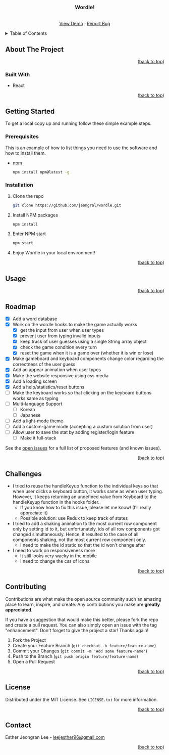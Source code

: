 <a name="readme-top"></a>
<br />
<div align="center">
  <h3 align="center">Wordle!</h3>
  <p align="center">
    <br />
    <a href="https://jeongral.github.io/wordle/">View Demo</a>
    ·
    <a href="https://github.com/jeongral/wordle/issues">Report Bug</a>
  </p>
</div>
<!-- TABLE OF CONTENTS -->
<details>
  <summary>Table of Contents</summary>
  <ol>
    <li>
      <a href="#about-the-project">About The Project</a>
      <ul>
        <li><a href="#built-with">Built With</a></li>
      </ul>
    </li>
    <li>
      <a href="#getting-started">Getting Started</a>
      <ul>
        <li><a href="#prerequisites">Prerequisites</a></li>
        <li><a href="#installation">Installation</a></li>
      </ul>
    </li>
    <li><a href="#usage">Usage</a></li>
    <li><a href="#roadmap">Roadmap</a></li>
    <li><a href="#roadmap">Challenges</a></li>
    <li><a href="#contributing">Contributing</a></li>
    <li><a href="#license">License</a></li>
    <li><a href="#contact">Contact</a></li>
  </ol>
</details>

<!-- ABOUT THE PROJECT -->
## About The Project

<p align="right">(<a href="#readme-top">back to top</a>)</p>

### Built With

* React

<p align="right">(<a href="#readme-top">back to top</a>)</p>

<!-- GETTING STARTED -->
## Getting Started

To get a local copy up and running follow these simple example steps.

### Prerequisites

This is an example of how to list things you need to use the software and how to install them.
* npm
  ```sh
  npm install npm@latest -g
  ```

### Installation

1. Clone the repo
   ```sh
   git clone https://github.com/jeongral/wordle.git
   ```
2. Install NPM packages
   ```sh
   npm install
   ```
3. Enter NPM start
   ```js
   npm start
   ```
4. Enjoy Wordle in your local environment!

<p align="right">(<a href="#readme-top">back to top</a>)</p>

<!-- USAGE -->
## Usage

<p align="right">(<a href="#readme-top">back to top</a>)</p>

<!-- ROADMAP -->
## Roadmap

- [x] Add a word database
- [x] Work on the wordle hooks to make the game actually works
    - [x] get the input from user when user types
    - [x] prevent user from typing invalid inputs
    - [x] keep track of user guesses using a single String array object
    - [x] check the game condition every turn
    - [x] reset the game when it is a game over (whether it is win or lose)
- [x] Make gameboard and keyboard components change color regarding the correctness of the user guess
- [x] Add an appear animation when user types
- [x] Make the website responsive using css media
- [x] Add a loading screen
- [x] Add a help/statistics/reset buttons
- [ ] Make the keyboard works so that clicking on the keyboard buttons works same as typing
- [ ] Multi-language Support
    - [ ] Korean
    - [ ] Japanese
- [ ] Add a light-mode theme
- [ ] Add a custom-game mode (accepting a custom solution from user)
- [ ] Allow user to save the stat by adding register/login feature
    - [ ] Make it full-stack

See the [open issues](https://github.com/jeongral/wordle/issues) for a full list of proposed features (and known issues).

<p align="right">(<a href="#readme-top">back to top</a>)</p>

<!-- CHALLENGE -->
## Challenges

* I tried to reuse the handleKeyup function to the individual keys so that when user clicks a keyboard button, it works same as when user typing. However, it keeps returning an undefined value from Keyboard to the handleKeyup function in the hooks folder.
    * If you know how to fix this issue, please let me know! (I'll really appreciate it)
    * Possible solution: use Redux to keep track of states
* I tried to add a shaking animation to the most current row component only by setting id to it, but unfortunately, ids of all row components got changed simultaneously. Hence, it resulted to the case of all components shaking, not the most current row component only.
    * I need to make the id static so that the id won't change after
* I need to work on responsiveness more
    * It still looks very wacky in the mobile
    * I need to change the css of icons
<p align="right">(<a href="#readme-top">back to top</a>)</p>

<!-- CONTRIBUTING -->
## Contributing

Contributions are what make the open source community such an amazing place to learn, inspire, and create. Any contributions you make are **greatly appreciated**.

If you have a suggestion that would make this better, please fork the repo and create a pull request. You can also simply open an issue with the tag "enhancement".
Don't forget to give the project a star! Thanks again!

1. Fork the Project
2. Create your Feature Branch (`git checkout -b feature/feature-name`)
3. Commit your Changes (`git commit -m 'Add some feature-name'`)
4. Push to the Branch (`git push origin feature/feature-name`)
5. Open a Pull Request

<p align="right">(<a href="#readme-top">back to top</a>)</p>

<!-- LICENSE -->
## License

Distributed under the MIT License. See `LICENSE.txt` for more information.

<p align="right">(<a href="#readme-top">back to top</a>)</p>

<!-- CONTACT -->
## Contact

Esther Jeongran Lee - leejesther96@gmail.com

<p align="right">(<a href="#readme-top">back to top</a>)</p>
